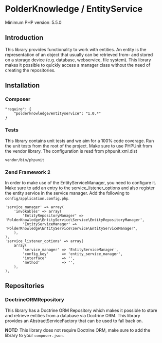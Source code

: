 # PolderKnowledge / EntityService

Minimum PHP version: 5.5.0

## Introduction

This library provides functionality to work with entities. An entity is the representation of an object that usually 
can be retrieved from- and stored on a storage device (e.g. database, webservice, file system). This library makes it
possible to quickly access a manager class without the need of creating the repositories.

## Installation

### Composer

```
"require": {
    "polderknowledge/entityservice": "1.0.*"
}
```

### Tests

This library contains unit tests and we aim for a 100% code coverage. Run the unit tests from the root of the project.
Make sure to use PHPUnit from the vendor library. The configuration is read from phpunit.xml.dist

```
vendor/bin/phpunit
```

### Zend Framework 2

In order to make use of the EntityServiceManager, you need to configure it. Make sure to add an entry to the
service_listener_options and also register the entity service in the service manager. Add the following to 
`config/application.config.php`.

```
'service_manager' => array(
    'invokables' => array(
        'EntityRepositoryManager' => 'PolderKnowledge\EntityService\Service\EntityRepositoryManager',
        'EntityServiceManager' => 'PolderKnowledge\EntityService\Service\EntityServiceManager',
    ),
),
'service_listener_options' => array(
	array(
		'service_manager' => 'EntityServiceManager',
		'config_key'      => 'entity_service_manager',
		'interface'       => '',
		'method'          => '',
	),
),
```

## Repositories

### DoctrineORMRepository

This library has a Doctrine ORM Repository which makes it possible to store and retrieve entities from a database
via Doctrine ORM. This library provides an AbstractServiceFactory that can be used to fall back on.

**NOTE:** This library does not require Doctrine ORM, make sure to add the library to your `composer.json`.
